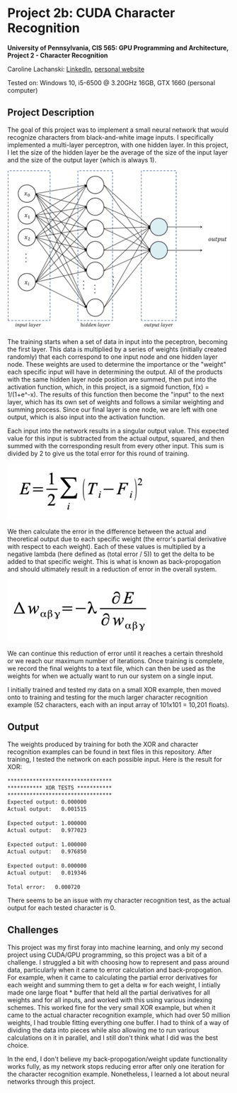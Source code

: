 # Project 2b: CUDA Character Recognition
**University of Pennsylvania, CIS 565: GPU Programming and Architecture,
Project 2 - Character Recognition**

Caroline Lachanski: [LinkedIn](https://www.linkedin.com/in/caroline-lachanski/), [personal website](http://carolinelachanski.com/)

Tested on: Windows 10, i5-6500 @ 3.20GHz 16GB, GTX 1660 (personal computer)

## Project Description

The goal of this project was to implement a small neural network that would recognize characters from black-and-white image inputs. I specifically implemented a multi-layer perceptron, with one hidden layer. In this project, I let the size of the hidden layer be the average of the size of the input layer and the size of the output layer (which is always 1).

![](./img/MLP.png)

The training starts when a set of data in input into the peceptron, becoming the first layer. This data is multiplied by a series of weights (initially created randomly) that each correspond to one input node and one hidden layer node. These weights are used to determine the importance or the "weight" each specific input will have in determining the output. All of the products with the same hidden layer node position are summed, then put into the activation function, which, in this project, is a sigmoid function, f(x) = 1/(1+e^-x). The results of this function then become the "input" to the next layer, which has its own set of weights and follows a similar weighting and summing process. Since our final layer is one node, we are left with one output, which is also input into the activation function.

Each input into the network results in a singular output value. This expected value for this input is subtracted from the actual output, squared, and then summed with the corresponding result from every other input. This sum is divided by 2 to give us the total error for this round of training.

![](./img/error_equation.png)

We then calculate the error in the difference between the actual and theoretical output due to each specific weight (the error's partial derivative with respect to each weight). Each of these values is multiplied by a negative lambda (here defined as (total error / 5)) to get the delta to be added to that specific weight. This is what is known as back-propogation and should ultimately result in a reduction of error in the overall system.

![](./img/delta_weight.png)

We can continue this reduction of error until it reaches a certain threshold or we reach our maximum number of iterations. Once training is complete, we record the final weights to a text file, which can then be used as the weights for when we actually want to run our system on a single input.

I initially trained and tested my data on a small XOR example, then moved onto to training and testing for the much larger character recognition example (52 characters, each with an input array of 101x101 = 10,201 floats).

## Output

The weights produced by training for both the XOR and character recognition examples can be found in text files in this repository. After training, I tested the network on each possible input. Here is the result for XOR:

```
*********************************
*********** XOR TESTS ***********
*********************************
Expected output: 0.000000
Actual output:   0.001515

Expected output: 1.000000
Actual output:   0.977023

Expected output: 1.000000
Actual output:   0.976850

Expected output: 0.000000
Actual output:   0.019346

Total error:   0.000720
```

There seems to be an issue with my character recognition test, as the actual output for each tested character is 0.

## Challenges

This project was my first foray into machine learning, and only my second project using CUDA/GPU programming, so this project was a bit of a challenge. I struggled a bit with choosing how to represent and pass around data, particularly when it came to error calculation and back-propogation. For example, when it came to calculating the partial error derivatives for each weight and summing them to get a delta w for each weight, I intially made one large float * buffer that held all the partial derivatives for all weights and for all inputs, and worked with this using various indexing schemes. This worked fine for the very small XOR example, but when it came to the actual character recognition example, which had over 50 million weights, I had trouble fitting everything one buffer. I had to think of a way of dividing the data into pieces while also allowing me to run various calculations on it in parallel, and I still don't think what I did was the best choice.

In the end, I don't believe my back-propogation/weight update functionality works fully, as my network stops reducing error after only one iteration for the character recognition example. Nonetheless, I learned a lot about neural networks through this project.
